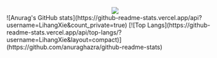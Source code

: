 <div align="center"> <img src="https://github-readme-streak-stats.herokuapp.com/?user=LihangXie" /> </div>
![Anurag's GitHub stats](https://github-readme-stats.vercel.app/api?username=LihangXie&count_private=true)
[![Top Langs](https://github-readme-stats.vercel.app/api/top-langs/?username=LihangXie&layout=compact)](https://github.com/anuraghazra/github-readme-stats)
